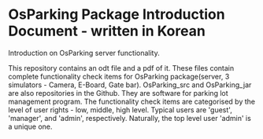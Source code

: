 # OsParking Package Introduction Document - written in Korean
Introduction on OsParking server functionality.

This repository contains an odt file and a pdf of it. These files contain complete functionality check items for OsParking package(server, 3 simulators - Camera, E-Board, Gate bar).
OsParking_src and OsParking_jar are also repositories in the Github. They are software for parking lot management program.
The functionality check items are categorised by the level of user rights - low, middle, high level. Typical users are 'guest', 'manager', and 'admin', respectively. Naturally, the top level user 'admin' is a unique one.

